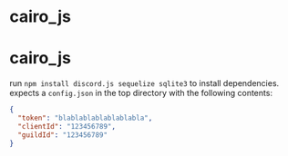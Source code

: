 # cairo_js
# cairo_js
run `npm install discord.js sequelize sqlite3` to install dependencies.
expects a `config.json` in the top directory with the following contents:
```json
{
  "token": "blablablablablablabla",
  "clientId": "123456789",
  "guildId": "123456789"
}

```
